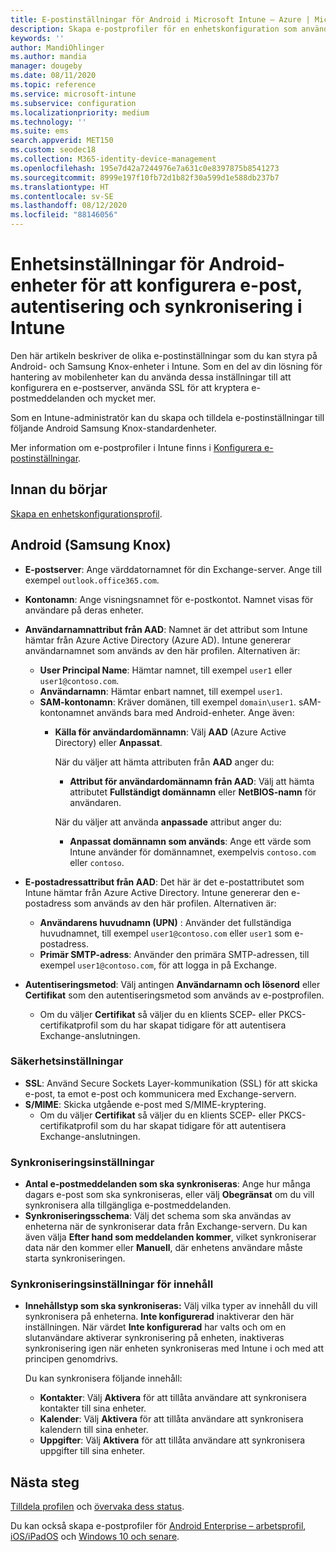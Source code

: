 ```yaml
---
title: E-postinställningar för Android i Microsoft Intune – Azure | Microsoft Docs
description: Skapa e-postprofiler för en enhetskonfiguration som använder Exchange-servrar och hämta attribut från Azure Active Directory. Aktivera SSL eller SMIME, autentisera användare med certifikat eller användarnamn/lösenord, samt synkronisera e-post och scheman på Android-enheter och Samsung Knox-enheter med hjälp av Microsoft Intune.
keywords: ''
author: MandiOhlinger
ms.author: mandia
manager: dougeby
ms.date: 08/11/2020
ms.topic: reference
ms.service: microsoft-intune
ms.subservice: configuration
ms.localizationpriority: medium
ms.technology: ''
ms.suite: ems
search.appverid: MET150
ms.custom: seodec18
ms.collection: M365-identity-device-management
ms.openlocfilehash: 195e7d42a7244976e7a631c0e8397875b8541273
ms.sourcegitcommit: 8999e197f10fb72d1b82f30a599d1e588db237b7
ms.translationtype: HT
ms.contentlocale: sv-SE
ms.lasthandoff: 08/12/2020
ms.locfileid: "88146056"
---
```

# <a name="android-device-settings-to-configure-email-authentication-and-synchronization-in-intune"></a>Enhetsinställningar för Android-enheter för att konfigurera e-post, autentisering och synkronisering i Intune

Den här artikeln beskriver de olika e-postinställningar som du kan styra på Android- och Samsung Knox-enheter i Intune. Som en del av din lösning för hantering av mobilenheter kan du använda dessa inställningar till att konfigurera en e-postserver, använda SSL för att kryptera e-postmeddelanden och mycket mer.

Som en Intune-administratör kan du skapa och tilldela e-postinställningar till följande Android Samsung Knox-standardenheter.

Mer information om e-postprofiler i Intune finns i [Konfigurera e-postinställningar](email-settings-configure.md).

## <a name="before-you-begin"></a>Innan du börjar

[Skapa en enhetskonfigurationsprofil](email-settings-configure.md).

## <a name="android-samsung-knox"></a>Android (Samsung Knox)

- **E-postserver**: Ange värddatornamnet för din Exchange-server. Ange till exempel `outlook.office365.com`.
- **Kontonamn**: Ange visningsnamnet för e-postkontot. Namnet visas för användare på deras enheter.
- **Användarnamnattribut från AAD**: Namnet är det attribut som Intune hämtar från Azure Active Directory (Azure AD). Intune genererar användarnamnet som används av den här profilen. Alternativen är:
  - **User Principal Name**: Hämtar namnet, till exempel `user1` eller `user1@contoso.com`.
  - **Användarnamn**: Hämtar enbart namnet, till exempel `user1`.
  - **SAM-kontonamn**: Kräver domänen, till exempel `domain\user1`. sAM-kontonamnet används bara med Android-enheter. Ange även:  
    - **Källa för användardomännamn**: Välj **AAD** (Azure Active Directory) eller **Anpassat**.

      När du väljer att hämta attributen från **AAD** anger du:
      - **Attribut för användardomännamn från AAD**: Välj att hämta attributet **Fullständigt domännamn** eller **NetBIOS-namn** för användaren.

      När du väljer att använda **anpassade** attribut anger du:
      - **Anpassat domännamn som används**: Ange ett värde som Intune använder för domännamnet, exempelvis `contoso.com` eller `contoso`.

- **E-postadressattribut från AAD**: Det här är det e-postattributet som Intune hämtar från Azure Active Directory. Intune genererar den e-postadress som används av den här profilen. Alternativen är:
  - **Användarens huvudnamn (UPN)** : Använder det fullständiga huvudnamnet, till exempel `user1@contoso.com` eller `user1` som e-postadress.
  - **Primär SMTP-adress**: Använder den primära SMTP-adressen, till exempel `user1@contoso.com`, för att logga in på Exchange.

- **Autentiseringsmetod**: Välj antingen **Användarnamn och lösenord** eller **Certifikat** som den autentiseringsmetod som används av e-postprofilen.
  - Om du väljer **Certifikat** så väljer du en klients SCEP- eller PKCS-certifikatprofil som du har skapat tidigare för att autentisera Exchange-anslutningen.

### <a name="security-settings"></a>Säkerhetsinställningar

- **SSL**: Använd Secure Sockets Layer-kommunikation (SSL) för att skicka e-post, ta emot e-post och kommunicera med Exchange-servern.
- **S/MIME**: Skicka utgående e-post med S/MIME-kryptering.
  - Om du väljer **Certifikat** så väljer du en klients SCEP- eller PKCS-certifikatprofil som du har skapat tidigare för att autentisera Exchange-anslutningen.

### <a name="synchronization-settings"></a>Synkroniseringsinställningar

- **Antal e-postmeddelanden som ska synkroniseras**: Ange hur många dagars e-post som ska synkroniseras, eller välj **Obegränsat** om du vill synkronisera alla tillgängliga e-postmeddelanden.
- **Synkroniseringsschema**: Välj det schema som ska användas av enheterna när de synkroniserar data från Exchange-servern. Du kan även välja **Efter hand som meddelanden kommer**, vilket synkroniserar data när den kommer eller **Manuell**, där enhetens användare måste starta synkroniseringen.

### <a name="content-sync-settings"></a>Synkroniseringsinställningar för innehåll

- **Innehållstyp som ska synkroniseras:** Välj vilka typer av innehåll du vill synkronisera på enheterna. **Inte konfigurerad** inaktiverar den här inställningen. När värdet **Inte konfigurerad** har valts och om en slutanvändare aktiverar synkronisering på enheten, inaktiveras synkronisering igen när enheten synkroniseras med Intune i och med att principen genomdrivs. 

  Du kan synkronisera följande innehåll:  
  - **Kontakter**: Välj **Aktivera** för att tillåta användare att synkronisera kontakter till sina enheter.
  - **Kalender**: Välj **Aktivera** för att tillåta användare att synkronisera kalendern till sina enheter.
  - **Uppgifter**: Välj **Aktivera** för att tillåta användare att synkronisera uppgifter till sina enheter.

## <a name="next-steps"></a>Nästa steg

[Tilldela profilen](device-profile-assign.md) och [övervaka dess status](device-profile-monitor.md).

Du kan också skapa e-postprofiler för [Android Enterprise – arbetsprofil](email-settings-android-enterprise.md), [iOS/iPadOS](email-settings-ios.md) och [Windows 10 och senare](email-settings-windows-10.md).
